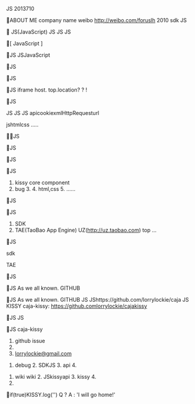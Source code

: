 JS
2013710

ABOUT ME
company  name  weibo http://weibo.com/foruslh
 2010 sdk JS


 JS(JavaScript)  JS  JS    JS  

[ JavaScript ] 

JS
JSJavaScript 

JS


JS


JS
 iframe
 host.  top.location?    ?    ! 

JS

JS
 JS  JS apicookiexmlHttpRequesturl

 jshtmlcss    .....

JS

JS

JS

JS

1. kissy
 core  component
2. bug 3.   4. html,css 5. ......

JS

JS
1.  SDK
2. TAE(TaoBao App Engine) 
UZ(http://uz.taobao.com)  top ...

JS

sdk 





TAE 

JS

JS
As we all known.
GITHUB

JS
As we all known. GITHUB
JS JShttps://github.com/lorrylockie/caja
JS KISSY caja-kissy: https://github.comlorrylockie/cajakissy

JS
JS

JS
caja-kissy




1. github issue 
2.   
3.  lorrylockie@gmail.com 







 1. debug  2. SDKJS 3. api 4. 


 1. wiki wiki 2. JSkissyapi 3. kissy 4. 
4.

if(true)KISSY.log('') Q ? A : 'I will go home!'

